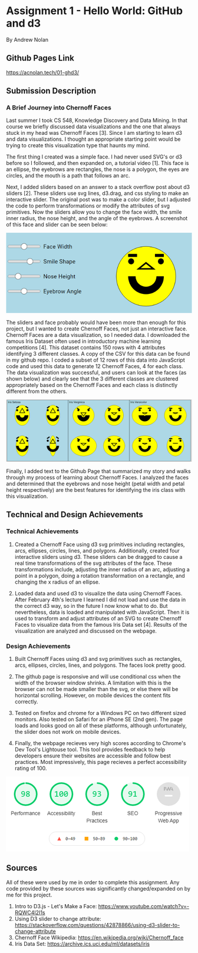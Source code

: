 Assignment 1 - Hello World: GitHub and d3  
===
By Andrew Nolan

Github Pages Link
---
https://acnolan.tech/01-ghd3/

Submission Description
---
### A Brief Journey into Chernoff Faces
Last summer I took CS 548, Knowledge Discovery and Data Mining. In that course we briefly discussed data visualizations and the one that always stuck in my head was Chernoff Faces [3]. Since I am starting to learn d3 and data visualizations. I thought an appropriate starting point would be trying to create this visualization type that haunts my mind.

The first thing I created was a simple face. I had never used SVG's or d3 before so I followed, and then expanded on, a tutorial video [1]. This face is an ellipse, the eyebrows are rectangles, the nose is a polygon, the eyes are circles, and the mouth is a path that follows an arc. 

Next, I added sliders based on an answer to a stack overflow post about d3 sliders [2]. These sliders use svg lines, d3.drag, and css styling to make an interactive slider. The original post was to make a color slider, but I adjusted the code to perform transformations or modify the attributes of svg primitives. Now the sliders allow you to change the face width, the smile inner radius, the nose height, and the angle of the eyebrows. A screenshot of this face and slider can be seen below:

![d3 Face with adjustable sliders](./images/slider.png)

The sliders and face probably would have been more than enough for this project, but I wanted to create Chernoff Faces, not just an interactive face. Chernoff Faces are a data visualization, so I needed data. I downloaded the famous Iris Dataset often used in introductory machine learning competitions [4]. This dataset contains 150 rows with 4 attributes identifying 3 different classes. A copy of the CSV for this data can be found in my github repo. I coded a subset of 12 rows of this data into JavaScript code and used this data to generate 12 Chernoff Faces, 4 for each class. The data visualization was successful, and users can look at the faces (as shown below) and clearly see that the 3 different classes are clustered appropriately based on the Chernoff Faces and each class is distinctly different from the others.

![d3 Chernoff Faces comparing Iris Data](./images/iris_comparisons.PNG)

Finally, I added text to the Github Page that summarized my story and walks through my process of learning about Chernoff Faces. I analyzed the faces and determined that the eyebrows and nose height (petal width and petal height respectively) are the best features for identifying the iris class with this visualization. 



Technical and Design Achievements
---
### Technical Achievements
1. Created a Chernoff Face using d3 svg primitives including rectangles, arcs, ellipses, circles, lines, and polygons. Additionally, created four interactive sliders using d3. These sliders can be dragged to cause a real time transformations of the svg attributes of the face. These transformations include, adjusting the inner radius of an arc, adjusting a point in a polygon, doing a rotation transformation on a rectangle, and changing the x radius of an ellipse.

2. Loaded data and used d3 to visualize the data using Chernoff Faces. After February 4th's lecture I learned I did not load and use the data in the correct d3 way, so in the future I now know what to do. But nevertheless, data is loaded and manipulated with JavaScript. Then it is used to transform and adjust attributes of an SVG to create Chernoff Faces to visualize data from the famous Iris Data set [4]. Results of the visualization are analyzed and discussed on the webpage.

### Design Achievements
1. Built Chernoff Faces using d3 and svg primitives such as rectangles, arcs, ellipses, circles, lines, and polygons. The faces look pretty good. 

2. The github page is responsive and will use conditional css when the width of the browser window shrinks. A limitation with this is the browser can not be made smaller than the svg, or else there will be horizontal scrolling. However, on mobile devices the content fits correctly. 

3. Tested on firefox and chrome for a Windows PC on two different sized monitors. Also tested on Safari for an iPhone SE (2nd gen). The page loads and looks good on all of these platforms, although unfortunately, the slider does not work on mobile devices.

4. Finally, the webpage recieves very high scores according to Chrome's Dev Tool's Lightouse tool. This tool provides feedback to help developers ensure their websites are accessible and follow best practices. Most impressively, this page recieves a perfect accessibility rating of 100.

![Results of Chrome's Dev Tool's lighthouse feature](./images/lighthouse_results.png)


Sources
---
All of these were used by me in order to complete this assignment. Any code provided by these sources was significantly changed/expanded on by me for this project.
1. Intro to D3.js - Let's Make a Face: https://www.youtube.com/watch?v=-RQWC4I2I1s
2. Using D3 slider to change attribute: https://stackoverflow.com/questions/42878866/using-d3-slider-to-change-attribute
3. Chernoff Face Wikipedia: https://en.wikipedia.org/wiki/Chernoff_face
4. Iris Data Set: https://archive.ics.uci.edu/ml/datasets/iris